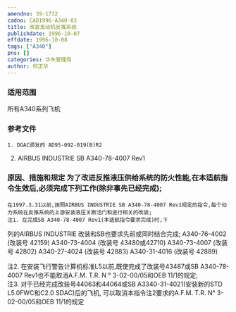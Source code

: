 ```yaml
---
amendno: 39-1732  
cadno: CAD1996-A340-03  
title: 改装发动机反推系统  
publishdate: 1996-10-07  
effdate: 1996-10-08  
tags: ["A340"]  
pns: []  
categories: 华东管理局  
author: 何正华  
---
```

  
### 适用范围  
所有A340系列飞机  
  
<!--more-->  
### 参考文件  
    1. DGAC颁发的 AD95-092-019(B)R2  
2. AIRBUS INDUSTRIE SB A340-78-4007 Rev1  
  
### 原因、措施和规定 为了改进反推液压供给系统的防火性能,在本适航指令生效后,必须完成下列工作(除非事先已经完成);  
    在1997.3.31以前,按照AIRBUS INDUSTRIE SB A340-78-4007 Rev1规定的指令,每个动力系统在反推系统的上游安装液压关断活门和进行相关的改装;  
    注1. 在完成SB A340-78-4007 Rev1(本适航指令要求完成)时,下  
列的AIRBUS INDUSTRIE 改装和SB也要求先前或同时结合完成; A340-76-4002 (改装号 42159) A340-73-4004 (改装号 43480或42710) A340-73-4007 (改装号 42802) A340-27-4024 (改装号 42883) A340-31-4016 (改装号 42889)  
  
注2. 在安装飞行警告计算机标准L5以前,既使完成了改装号43487或SB A340-78-4007 Rev1也不能取消A.F.M. T.R. N ° 3-02-00/05和OEB 11/1的规定;  
     注3. 对于已经完成改装号44063和44064或SB A3340-31-4021(安装新的STD L5.0FWC和C2.0 SDAC)后的飞机, 可以取消本指令注2要求的A.F.M. T.R. N° 3-02-00/05和OEB 11/1的规定  
